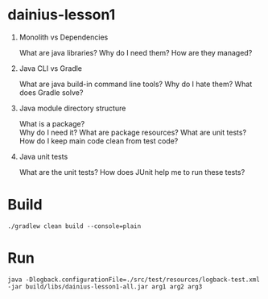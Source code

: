# dainius-lesson1

1. Monolith vs Dependencies

   What are java libraries?
   Why do I need them?
   How are they managed? 

2. Java CLI vs Gradle

   What are java build-in command line tools?
   Why do I hate them?
   What does Gradle solve?

3. Java module directory structure

   What is a package?  
   Why do I need it?
   What are package resources?
   What are unit tests?
   How do I keep main code clean from test code?

4. Java unit tests

   What are the unit tests?
   How does JUnit help me to run these tests?

# Build
```
./gradlew clean build --console=plain
```

# Run
```
java -Dlogback.configurationFile=./src/test/resources/logback-test.xml -jar build/libs/dainius-lesson1-all.jar arg1 arg2 arg3
```